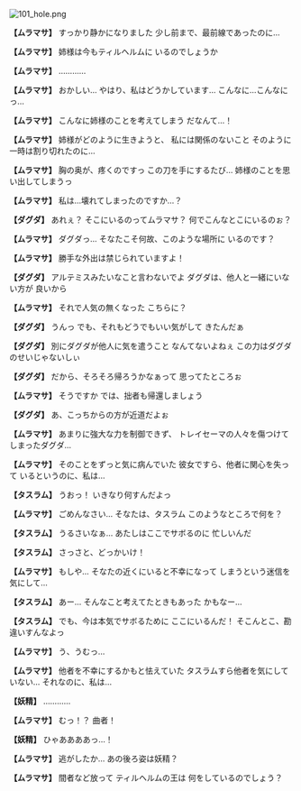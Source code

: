 
![101_hole.png](../images/backgrounds/101_hole.png)

**【ムラマサ】**
すっかり静かになりました
少し前まで、最前線であったのに…

**【ムラマサ】**
姉様は今もティルヘルムに
いるのでしょうか

**【ムラマサ】**
…………

**【ムラマサ】**
おかしい…
やはり、私はどうかしています…
こんなに…こんなにっ…

**【ムラマサ】**
こんなに姉様のことを考えてしまう
だなんて…！

**【ムラマサ】**
姉様がどのように生きようと、
私には関係のないこと
そのように一時は割り切れたのに…

**【ムラマサ】**
胸の奥が、疼くのですっ
この刀を手にするたび…
姉様のことを思い出してしまうっ

**【ムラマサ】**
私は…壊れてしまったのですか…？

**【ダグダ】**
あれぇ？
そこにいるのってムラマサ？
何でこんなとこにいるのぉ？

**【ムラマサ】**
ダグダっ…
そなたこそ何故、このような場所に
いるのです？

**【ムラマサ】**
勝手な外出は禁じられていますよ！

**【ダグダ】**
アルテミスみたいなこと言わないでよ
ダグダは、他人と一緒にいない方が
良いから

**【ムラマサ】**
それで人気の無くなった
こちらに？

**【ダグダ】**
うんっ
でも、それもどうでもいい気がして
きたんだぁ

**【ダグダ】**
別にダグダが他人に気を遣うこと
なんてないよねぇ
この力はダグダのせいじゃないしぃ

**【ダグダ】**
だから、そろそろ帰ろうかなぁって
思ってたところぉ

**【ムラマサ】**
そうですか
では、拙者も帰還しましょう

**【ダグダ】**
あ、こっちからの方が近道だよぉ

**【ムラマサ】**
あまりに強大な力を制御できず、
トレイセーマの人々を傷つけて
しまったダグダ…

**【ムラマサ】**
そのことをずっと気に病んでいた
彼女ですら、他者に関心を失って
いるというのに、私は…

**【タスラム】**
うおっ！
いきなり何すんだよっ

**【ムラマサ】**
ごめんなさい…
そなたは、タスラム
このようなところで何を？

**【タスラム】**
うるさいなぁ…
あたしはここでサボるのに
忙しいんだ

**【タスラム】**
さっさと、どっかいけ！

**【ムラマサ】**
もしや…
そなたの近くにいると不幸になって
しまうという迷信を気にして…

**【タスラム】**
あー…
そんなこと考えてたときもあった
かもなー…

**【タスラム】**
でも、今は本気でサボるために
ここにいるんだ！
そこんとこ、勘違いすんなよっ

**【ムラマサ】**
う、うむっ…

**【ムラマサ】**
他者を不幸にするかもと怯えていた
タスラムすら他者を気にしていない…
それなのに、私は…

**【妖精】**
…………

**【ムラマサ】**
むっ！？
曲者！

**【妖精】**
ひゃああああっ…！

**【ムラマサ】**
逃がしたか…
あの後ろ姿は妖精？

**【ムラマサ】**
間者など放って
ティルヘルムの王は
何をしているのでしょう？